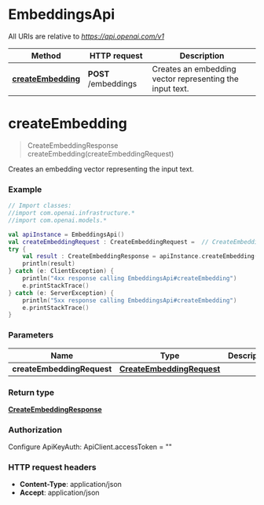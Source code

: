 # EmbeddingsApi

All URIs are relative to *https://api.openai.com/v1*

| Method | HTTP request | Description |
| ------------- | ------------- | ------------- |
| [**createEmbedding**](EmbeddingsApi.md#createEmbedding) | **POST** /embeddings | Creates an embedding vector representing the input text. |


<a id="createEmbedding"></a>
# **createEmbedding**
> CreateEmbeddingResponse createEmbedding(createEmbeddingRequest)

Creates an embedding vector representing the input text.

### Example
```kotlin
// Import classes:
//import com.openai.infrastructure.*
//import com.openai.models.*

val apiInstance = EmbeddingsApi()
val createEmbeddingRequest : CreateEmbeddingRequest =  // CreateEmbeddingRequest | 
try {
    val result : CreateEmbeddingResponse = apiInstance.createEmbedding(createEmbeddingRequest)
    println(result)
} catch (e: ClientException) {
    println("4xx response calling EmbeddingsApi#createEmbedding")
    e.printStackTrace()
} catch (e: ServerException) {
    println("5xx response calling EmbeddingsApi#createEmbedding")
    e.printStackTrace()
}
```

### Parameters
| Name | Type | Description  | Notes |
| ------------- | ------------- | ------------- | ------------- |
| **createEmbeddingRequest** | [**CreateEmbeddingRequest**](CreateEmbeddingRequest.md)|  | |

### Return type

[**CreateEmbeddingResponse**](CreateEmbeddingResponse.md)

### Authorization


Configure ApiKeyAuth:
    ApiClient.accessToken = ""

### HTTP request headers

 - **Content-Type**: application/json
 - **Accept**: application/json

